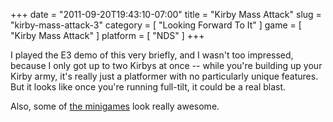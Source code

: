 +++
date = "2011-09-20T19:43:10-07:00"
title = "Kirby Mass Attack"
slug = "kirby-mass-attack-3"
category = [ "Looking Forward To It" ]
game = [ "Kirby Mass Attack" ]
platform = [ "NDS" ]
+++

I played the E3 demo of this very briefly, and I wasn't too impressed, because I only got up to two Kirbys at once -- while you're building up your Kirby army, it's really just a platformer with no particularly unique features.  But it looks like once you're running full-tilt, it could be a real blast.

Also, some of <a href="http://www.joystiq.com/2011/09/03/kirby-mass-attack-minigames-feature-minis-games/">the minigames</a> look really awesome.